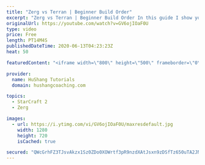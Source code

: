 ```yaml
---
title: "Zerg vs Terran | Beginner Build Order"
excerpt: "Zerg vs Terran | Beginner Build Order In this guide I show you a safe & balanced build order to allow you to get into the mid-game on equal footing.  Community discord: https://discord.gg/pPhaEk9  Interested in Starcraft lessons? Check out my website! I would love to help you improve and reach your goals."
originalUrl: https://youtube.com/watch?v=GV6ojIOaF0U
type: video
price: Free
length: PT14M4S
publishedDateTime: 2020-06-13T04:23:23Z
heat: 50

featuredContent: "<iframe width=\"800\" height=\"500\" frameborder=\"0\" src=\"https://www.youtube.com/embed/GV6ojIOaF0U\" allow=\"accelerometer; autoplay; encrypted-media; gyroscope; picture-in-picture\" allowfullscreen></iframe>"

provider:
  name: HuShang Tutorials
  domain: hushangcoaching.com

topics:
  - StarCraft 2
  - Zerg

images:
  - url: https://i.ytimg.com/vi/GV6ojIOaF0U/maxresdefault.jpg
    width: 1280
    height: 720
    isCached: true

secured: "QWcGrhFZ3TJsvAkzx1Sz0ZDo0XOWrtf3pR9nzdXAtJsxn9zDSfTz650uTA2JN7bIqBe4Z8IwlLhlqBiONPKTlOWjfXRljdlqrKhngip4g8xpSwUNBSWmZnXxgIfSBkPHHfAkkIGQQekpU1t7mu3iuFBw/uQIYKoCKQ6zaU94KG+BcJ+x3QNKECuEdNRDoj2ofH7rKW409TAh18bHUYgnO+3rtHEFWEk4/dMeQnBJOsHYRDyMhiGSf2UhPXzKb2UACcHdWbrFQ7xTdpwVoNXtgsmxfZJixk6CRK+2P7vO2RgEOAPZrRVjtkpW2OkfBdVah2dqUOiNIa34FUvZkn9wwCTEoPG7VSqEZf+x1adfXziuEeD27KRwc5WUZg32+VJhqFf8sizNopd6xwuQPS3ekUIwcPWruIAadgYQ49vYU4Q=;I/CGSrpTWg0hrx2K1fBl4Q=="
---
```


